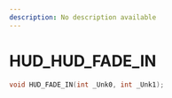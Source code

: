 ```yaml
---
description: No description available 
---
```


# HUD\_HUD_FADE_IN

```cpp
void HUD_FADE_IN(int _Unk0, int _Unk1);
```